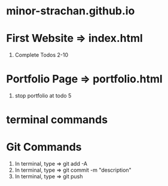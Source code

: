 # minor-strachan.github.io

# First Website => index.html
1) Complete Todos 2-10

# Portfolio Page => portfolio.html

1) stop portfolio at todo 5



# terminal commands

# Git Commands
1) In terminal, type => git add -A
2) In terminal, type => git commit -m "description"
3) In terminal, type => git push